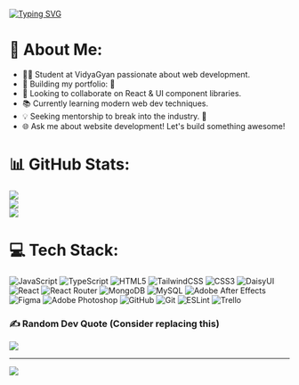 <!-- Typing SVG Animation -->
[![Typing SVG](https://readme-typing-svg.herokuapp.com?font=Fira+Code&pause=1000&width=435&lines=Student+Web+Developer;Passionate+Coder;Open+to+Collaboration)](https://git.io/typing-svg)

# 💫 About Me:
*   👨‍💻 Student at VidyaGyan passionate about web development.
*   🎨 Building my portfolio: 🚀
*   🤝 Looking to collaborate on React & UI component libraries.
*   📚 Currently learning modern web dev techniques.
*   💡 Seeking mentorship to break into the industry. 🙏
*   🌐 Ask me about website development! Let's build something awesome!

# 📊 GitHub Stats:
![](https://github-readme-stats.vercel.app/api?username=MathiasZ91&theme=dark&hide_border=false&include_all_commits=false&count_private=false)<br/>
![](https://github-readme-streak-stats.herokuapp.com/?user=MathiasZ91&theme=dark&hide_border=false)<br/>
![](https://github-readme-stats.vercel.app/api/top-langs/?username=MathiasZ91&theme=dark&hide_border=false&include_all_commits=false&count_private=false&layout=compact)

# 💻 Tech Stack:
![JavaScript](https://img.shields.io/badge/javascript-%23323330.svg?style=for-the-badge&logo=javascript&logoColor=%23F7DF1E) ![TypeScript](https://img.shields.io/badge/typescript-%23007ACC.svg?style=for-the-badge&logo=typescript&logoColor=white) ![HTML5](https://img.shields.io/badge/html5-%23E34F26.svg?style=for-the-badge&logo=html5&logoColor=white) ![TailwindCSS](https://img.shields.io/badge/tailwindcss-%2338B2AC.svg?style=for-the-badge&logo=tailwind-css&logoColor=white) ![CSS3](https://img.shields.io/badge/css3-%231572B6.svg?style=for-the-badge&logo=css3&logoColor=white) ![DaisyUI](https://img.shields.io/badge/daisyui-5A0EF8?style=for-the-badge&logo=daisyui&logoColor=white) ![React](https://img.shields.io/badge/react-%2320232a.svg?style=for-the-badge&logo=react&logoColor=%2361DAFB) ![React Router](https://img.shields.io/badge/React_Router-CA4245?style=for-the-badge&logo=react-router&logoColor=white) ![MongoDB](https://img.shields.io/badge/MongoDB-%234ea94b.svg?style=for-the-badge&logo=mongodb&logoColor=white) ![MySQL](https://img.shields.io/badge/mysql-4479A1.svg?style=for-the-badge&logo=mysql&logoColor=white) ![Adobe After Effects](https://img.shields.io/badge/Adobe%20After%20Effects-9999FF.svg?style=for-the-badge&logo=Adobe%20After%20Effects&logoColor=white) ![Figma](https://img.shields.io/badge/figma-%23F24E1E.svg?style=for-the-badge&logo=figma&logoColor=white) ![Adobe Photoshop](https://img.shields.io/badge/adobe%20photoshop-%2331A8FF.svg?style=for-the-badge&logo=adobe%20photoshop&logoColor=white) ![GitHub](https://img.shields.io/badge/github-%23121011.svg?style=for-the-badge&logo=github&logoColor=white) ![Git](https://img.shields.io/badge/git-%23F05033.svg?style=for-the-badge&logo=git&logoColor=white) ![ESLint](https://img.shields.io/badge/ESLint-4B3263?style=for-the-badge&logo=eslint&logoColor=white) ![Trello](https://img.shields.io/badge/Trello-%23026AA7.svg?style=for-the-badge&logo=Trello&logoColor=white)

### ✍️ Random Dev Quote (Consider replacing this)
![](https://quotes-github-readme.vercel.app/api?type=horizontal&theme=radical)

---
[![](https://visitcount.itsvg.in/api?id=MathiasZ91&icon=0&color=0)](https://visitcount.itsvg.in)

<!-- Proudly created with GPRM ( https://gprm.itsvg.in ) -->
